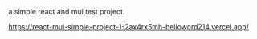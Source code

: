 a simple react and mui test project.


https://react-mui-simple-project-1-2ax4rx5mh-helloword214.vercel.app/
